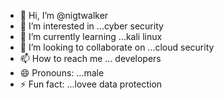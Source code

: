 - 👋 Hi, I’m @nigtwalker
- 👀 I’m interested in ...cyber security
- 🌱 I’m currently learning ...kali linux
- 💞️ I’m looking to collaborate on ...cloud security
- 📫 How to reach me ... developers
- 😄 Pronouns: ...male
- ⚡ Fun fact: ...lovee data protection

<!---
nigtwalker/nigtwalker is a ✨ special ✨ repository because its `README.md` (this file) appears on your GitHub profile.
You can click the Preview link to take a look at your changes.
--->
